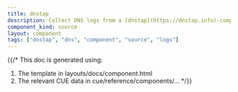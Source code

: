 ```yaml
---
title: dnstap
description: Collect DNS logs from a [dnstap](https://dnstap.info)-compatible server
component_kind: source
layout: component
tags: ["dnstap", "dns", "component", "source", "logs"]
---
```


{{/*
This doc is generated using:

1. The template in layouts/docs/component.html
2. The relevant CUE data in cue/reference/components/...
*/}}
